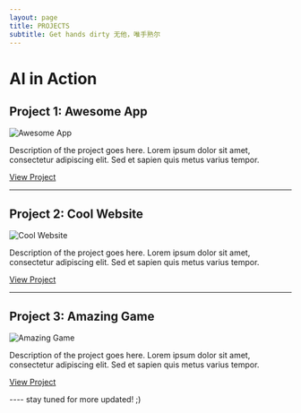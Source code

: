 ```yaml
---
layout: page
title: PROJECTS
subtitle: Get hands dirty 无他，唯手熟尔
---
```

<!-- 

| ![Project 1](image_link) | ![Project 2](/assets/img/cambridge.jpg) |
|:------------------------:|:------------------------:|
| Description of Project 1 | Description of Project 2 |
| ![Project 1](image_link) | ![Project 2](image_link) |
|:------------------------:|:------------------------:|
| Description of Project 1 | Description of Project 2 | -->


<!-- 

| ![Project 1](https://example.com/project1.jpg) | ![Project 2](https://example.com/project2.jpg) |
|:---------------------------------------------:|:---------------------------------------------:|
|  Short description of Project 1.              | Short description of Project 2.               |
|-----------------------------------------------|-----------------------------------------------|
| ![Project 3](https://example.com/project3.jpg) | ![Project 4](https://example.com/project4.jpg) |
|  Short description of Project 3.              | Short description of Project 4.               | -->


# AI in Action

## Project 1: Awesome App

![Awesome App](https://example.com/awesome_app.png)

Description of the project goes here. Lorem ipsum dolor sit amet, consectetur adipiscing elit. Sed et sapien quis metus varius tempor.

[View Project](https://example.com/awesome_app)

---

## Project 2: Cool Website

![Cool Website](https://example.com/cool_website.png)

Description of the project goes here. Lorem ipsum dolor sit amet, consectetur adipiscing elit. Sed et sapien quis metus varius tempor.

[View Project](https://example.com/cool_website)

---

## Project 3: Amazing Game

![Amazing Game](https://example.com/amazing_game.png)

Description of the project goes here. Lorem ipsum dolor sit amet, consectetur adipiscing elit. Sed et sapien quis metus varius tempor.

[View Project](https://example.com/amazing_game)




---- stay tuned for more updated! ;)
